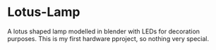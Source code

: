 # Lotus-Lamp
A lotus shaped lamp modelled in blender with LEDs for decoration purposes.
This is my first hardware pproject, so nothing very special.
